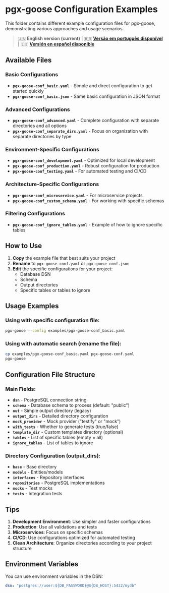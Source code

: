# pgx-goose Configuration Examples

This folder contains different example configuration files for pgx-goose, demonstrating various approaches and usage scenarios.

> 🇺🇸 **English version (current)** | 🇧🇷 **[Versão em português disponível](README-pt-br.md)** | 🇪🇸 **[Versión en español disponible](README-es.md)**

## Available Files

### Basic Configurations
- **`pgx-goose-conf_basic.yaml`** - Simple and direct configuration to get started quickly
- **`pgx-goose-conf_basic.json`** - Same basic configuration in JSON format

### Advanced Configurations
- **`pgx-goose-conf_advanced.yaml`** - Complete configuration with separate directories and all options
- **`pgx-goose-conf_separate_dirs.yaml`** - Focus on organization with separate directories by type

### Environment-Specific Configurations
- **`pgx-goose-conf_development.yaml`** - Optimized for local development
- **`pgx-goose-conf_production.yaml`** - Robust configuration for production
- **`pgx-goose-conf_testing.yaml`** - For automated testing and CI/CD

### Architecture-Specific Configurations
- **`pgx-goose-conf_microservice.yaml`** - For microservice projects
- **`pgx-goose-conf_custom_schema.yaml`** - For working with specific schemas

### Filtering Configurations
- **`pgx-goose-conf_ignore_tables.yaml`** - Example of how to ignore specific tables

## How to Use

1. **Copy** the example file that best suits your project
2. **Rename** to `pgx-goose-conf.yaml` or `pgx-goose-conf.json`
3. **Edit** the specific configurations for your project:
   - Database DSN
   - Schema
   - Output directories
   - Specific tables or tables to ignore

## Usage Examples

### Using with specific configuration file:
```bash
pgx-goose --config examples/pgx-goose-conf_basic.yaml
```

### Using with automatic search (rename the file):
```bash
cp examples/pgx-goose-conf_basic.yaml pgx-goose-conf.yaml
pgx-goose
```

## Configuration File Structure

### Main Fields:
- **`dsn`** - PostgreSQL connection string
- **`schema`** - Database schema to process (default: "public")
- **`out`** - Simple output directory (legacy)
- **`output_dirs`** - Detailed directory configuration
- **`mock_provider`** - Mock provider ("testify" or "mock")
- **`with_tests`** - Whether to generate tests (true/false)
- **`template_dir`** - Custom templates directory (optional)
- **`tables`** - List of specific tables (empty = all)
- **`ignore_tables`** - List of tables to ignore

### Directory Configuration (output_dirs):
- **`base`** - Base directory
- **`models`** - Entities/models
- **`interfaces`** - Repository interfaces
- **`repositories`** - PostgreSQL implementations
- **`mocks`** - Test mocks
- **`tests`** - Integration tests

## Tips

1. **Development Environment**: Use simpler and faster configurations
2. **Production**: Use all validations and tests
3. **Microservices**: Focus on specific schemas
4. **CI/CD**: Use configurations optimized for automated testing
5. **Clean Architecture**: Organize directories according to your project structure

## Environment Variables

You can use environment variables in the DSN:
```yaml
dsn: "postgres://user:${DB_PASSWORD}@${DB_HOST}:5432/mydb"
```
